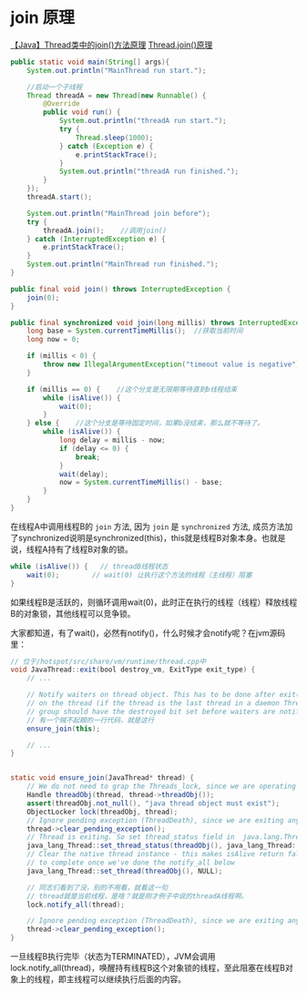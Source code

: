 # join 原理

[【Java】Thread类中的join()方法原理](https://blog.csdn.net/u010983881/article/details/80257703)
[Thread.join()原理](https://focusss.github.io/2019/02/27/Thread-join-%E5%8E%9F%E7%90%86/)

```java
public static void main(String[] args){
    System.out.println("MainThread run start.");

    //启动一个子线程
    Thread threadA = new Thread(new Runnable() {
        @Override
        public void run() {
            System.out.println("threadA run start.");
            try {
                Thread.sleep(1000);
            } catch (Exception e) {
                e.printStackTrace();
            }
            System.out.println("threadA run finished.");
        }
    });
    threadA.start();

    System.out.println("MainThread join before");
    try {
        threadA.join();    //调用join()
    } catch (InterruptedException e) {
        e.printStackTrace();
    }
    System.out.println("MainThread run finished.");
}
```

```java
public final void join() throws InterruptedException {
    join(0);
}

public final synchronized void join(long millis) throws InterruptedException {
    long base = System.currentTimeMillis();  //获取当前时间
    long now = 0;

    if (millis < 0) {
        throw new IllegalArgumentException("timeout value is negative");
    }

    if (millis == 0) {    //这个分支是无限期等待直到b线程结束
        while (isAlive()) {
            wait(0);
        }
    } else {    //这个分支是等待固定时间，如果b没结束，那么就不等待了。
        while (isAlive()) {
            long delay = millis - now;
            if (delay <= 0) {
                break;
            }
            wait(delay);
            now = System.currentTimeMillis() - base;
        }
    }
}
```

在线程A中调用线程B的 `join` 方法, 因为 `join` 是 `synchronized` 方法, 成员方法加了synchronized说明是synchronized(this)，this就是线程B对象本身。也就是说，线程A持有了线程B对象的锁。 

```java
while (isAlive()) {   // threadB线程状态
    wait(0);        // wait(0) 让执行这个方法的线程（主线程）阻塞
}
```

如果线程B是活跃的，则循环调用wait(0)，此时正在执行的线程（线程）释放线程B的对象锁，其他线程可以竞争锁。

大家都知道，有了wait()，必然有notify()，什么时候才会notify呢？在jvm源码里：

```java
// 位于/hotspot/src/share/vm/runtime/thread.cpp中
void JavaThread::exit(bool destroy_vm, ExitType exit_type) {
    // ...

    // Notify waiters on thread object. This has to be done after exit() is called
    // on the thread (if the thread is the last thread in a daemon ThreadGroup the
    // group should have the destroyed bit set before waiters are notified).
    // 有一个贼不起眼的一行代码，就是这行
    ensure_join(this);

    // ...
}


static void ensure_join(JavaThread* thread) {
    // We do not need to grap the Threads_lock, since we are operating on ourself.
    Handle threadObj(thread, thread->threadObj());
    assert(threadObj.not_null(), "java thread object must exist");
    ObjectLocker lock(threadObj, thread);
    // Ignore pending exception (ThreadDeath), since we are exiting anyway
    thread->clear_pending_exception();
    // Thread is exiting. So set thread_status field in  java.lang.Thread class to TERMINATED.
    java_lang_Thread::set_thread_status(threadObj(), java_lang_Thread::TERMINATED);
    // Clear the native thread instance - this makes isAlive return false and allows the join()
    // to complete once we've done the notify_all below
    java_lang_Thread::set_thread(threadObj(), NULL);

    // 同志们看到了没，别的不用看，就看这一句
    // thread就是当前线程，是啥？就是刚才例子中说的threadA线程啊。
    lock.notify_all(thread);

    // Ignore pending exception (ThreadDeath), since we are exiting anyway
    thread->clear_pending_exception();
}
```

一旦线程B执行完毕（状态为TERMINATED），JVM会调用lock.notify_all(thread)，唤醒持有线程B这个对象锁的线程，至此阻塞在线程B对象上的线程，即主线程可以继续执行后面的内容。
